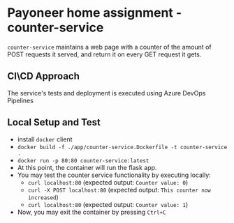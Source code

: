 # Payoneer home assignment - counter-service

`counter-service` maintains a web
page with a counter of the amount of POST requests it served, and return it on every
GET request it gets. 

## CI\CD Approach

The service's tests and deployment is executed using Azure DevOps Pipelines

## Local Setup and Test

- install `docker` client
- `docker build -f ./app/counter-service.Dockerfile -t counter-service .`
- `docker run -p 80:80 counter-service:latest`
- At this point, the container will run the flask app.
- You may test the counter service functionality by executing locally:
  - `curl localhost:80` (expected output: `Counter value: 0`)
  - `curl -X POST localhost:80` (expected output: `This counter now increased`)
  - `curl localhost:80` (expected output: `Counter value: 1`)
- Now, you may exit the container by pressing `Ctrl+C`